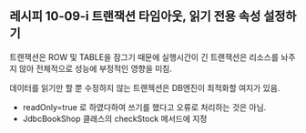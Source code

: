 ## 레시피 10-09-i 트랜잭션 타임아웃, 읽기 전용 속성 설정하기

트랜잭션은 ROW 및 TABLE을 잠그기 때문에 실행시간이 긴 트랜잭션은 리소스를 놔주지 않아 전체적으로 성능에 부정적인 영향을 미침.

데이터를 읽기만 할 뿐 수정하지 않는 트랜젝션은 DB엔진이 최적화할 여지가 있음.

* readOnly=true 로 하였다하여 쓰기를 했다고 오류로 처리하는 것은 아님.
* JdbcBookShop 클래스의 checkStock 메서드에 지정
